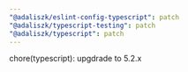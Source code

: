 ```yaml
---
"@adaliszk/eslint-config-typescript": patch
"@adaliszk/typescript-testing": patch
"@adaliszk/typescript": patch
---
```


chore(typescript): upgdrade to 5.2.x
